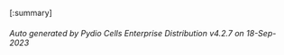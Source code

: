 






[:summary]

###### Auto generated by Pydio Cells Enterprise Distribution v4.2.7 on 18-Sep-2023
